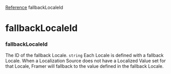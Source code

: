 [Reference](https://www.framer.com/developers/reference)
fallbackLocaleId
# fallbackLocaleId
### fallbackLocaleId
The ID of the fallback Locale.
`string`
Each Locale is defined with a fallback Locale. When a Localization Source does not have a Localized Value set for that Locale, Framer will fallback to the value defined in the fallback Locale.
